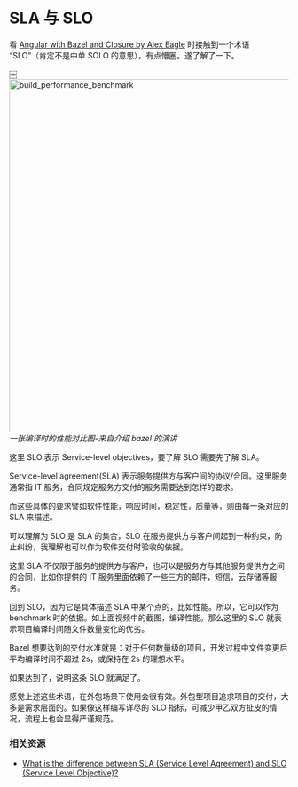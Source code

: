 SLA 与 SLO
===

看 [Angular with Bazel and Closure by Alex Eagle](https://www.youtube.com/watch?v=tnKyXH_5028) 时接触到一个术语 “SLO”（肯定不是中单 SOLO 的意思），有点懵圈。遂了解了一下。

￼<img width="638" alt="build_performance_benchmark" src="https://user-images.githubusercontent.com/3783096/43994497-72c2a3d8-9dd0-11e8-9711-41f710bc00fd.png">
*一张编译时的性能对比图-来自介绍 bazel 的演讲*

这里 SLO 表示 Service-level objectives，要了解 SLO 需要先了解 SLA。

Service-level agreement(SLA) 表示服务提供方与客户间的协议/合同。这里服务通常指 IT 服务，合同规定服务方交付的服务需要达到怎样的要求。

而这些具体的要求譬如软件性能，响应时间，稳定性，质量等，则由每一条对应的 SLA 来描述。

可以理解为 SLO 是 SLA 的集合，SLO 在服务提供方与客户间起到一种约束，防止纠纷，我理解也可以作为软件交付时验收的依据。

这里 SLA 不仅限于服务的提供方与客户，也可以是服务方与其他服务提供方之间的合同，比如你提供的 IT 服务里面依赖了一些三方的邮件，短信，云存储等服务。

回到 SLO，因为它是具体描述 SLA 中某个点的，比如性能。所以，它可以作为 benchmark 时的依据。如上面视频中的截图，编译性能。那么这里的 SLO 就表示项目编译时间随文件数量变化的优劣。

Bazel 想要达到的交付水准就是：对于任何数量级的项目，开发过程中文件变更后平均编译时间不超过 2s，或保持在 2s 的理想水平。

如果达到了，说明这条 SLO 就满足了。

感觉上述这些术语，在外包场景下使用会很有效。外包型项目追求项目的交付，大多是需求层面的。如果像这样编写详尽的 SLO 指标，可减少甲乙双方扯皮的情况，流程上也会显得严谨规范。


### 相关资源

- [What is the difference between SLA (Service Level Agreement) and SLO (Service Level Objective)?](https://sqa.stackexchange.com/questions/22213/what-is-the-difference-between-sla-service-level-agreement-and-slo-service-le?newreg=eccd4c4a1c1a4bbca82e58b0fa8ceb30)
